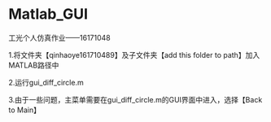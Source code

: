 # Matlab_GUI
工光个人仿真作业——16171048

1.将文件夹【qinhaoye161710489】及子文件夹【add this folder to path】加入MATLAB路径中

2.运行gui_diff_circle.m

3.由于一些问题，主菜单需要在gui_diff_circle.m的GUI界面中进入，选择【Back to Main】
